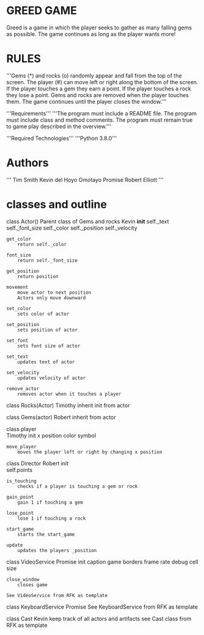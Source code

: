 # GREED GAME
Greed is a game in which the player seeks to gather as many falling gems as possible. The game continues as long as the player wants more!

# RULES
'''Gems (*) and rocks (o) randomly appear and fall from the top of the screen.
The player (#) can move left or right along the bottom of the screen.
If the player touches a gem they earn a point.
If the player touches a rock they lose a point.
Gems and rocks are removed when the player touches them.
The game continues until the player closes the window.'''

'''Requirements'''
'''The program must include a README file.
The program must include class and method comments.
The program must remain true to game play described in the overview.'''

'''Required Technologies'''
'''Python 3.8.0'''

# Authors
'''
Tim Smith
Kevin del Hoyo
Omotayo Promise
Robert Elliott
'''

# classes and outline

class Actor()
    Parent class of Gems and rocks
    Kevin
    __init__
        self._text
        self._font_size
        self._color
        self._position
        self._velocity

    get_color
        return self._color
    
    font_size
        return self._font_size

    get_position
        return position

    movement
        move actor to next position
        Actors only move downward

    set_color
        sets color of actor

    set_position
        sets position of actor

    set_font
        sets font size of actor

    set_text
        updates text of actor

    set_velocity
        updates velocity of actor

    remove_actor
        removes actor when it touches a player

class Rocks(Actor)
    Timothy
    inherit init from actor

class Gems(actor)
    Robert
    inherit from actor

class player    
    Timothy
    init
        x position
        color
        symbol

    move_player
        moves the player left or right by changing x position

class Director
    Robert
    init   
        self.points

    is_touching
        checks if a player is touching a gem or rock

    gain_point
        gain 1 if touching a gem

    lose_point
        lose 1 if touching a rock

    start_game
        starts the start_game

    update
        updates the players _position

class VideoService
    Promise
    init
        caption
        game borders
        frame rate
        debug
        cell size

    close_window
        closes game

    See VideoService from RFK as template

class KeyboardService
    Promise
    See KeyboardService from RFK as template

class Cast
    Kevin
    keep track of all actors and artifacts
    see Cast class from RFK as template